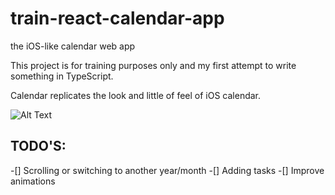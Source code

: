 # train-react-calendar-app
the iOS-like calendar web app

This project is for training purposes only and my first attempt to write something in TypeScript.

Calendar replicates the look and little of feel of iOS calendar.

![Alt Text](https://github.com/mkhamat/train-react-calendar-app/blob/master/demo.gif)

## TODO'S:
-[] Scrolling or switching to another year/month
-[] Adding tasks
-[] Improve animations
